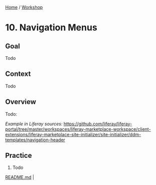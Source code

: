 [Home](../../../README.md) / [Workshop](../README.md) 

# 10. Navigation Menus

## Goal 

Todo

## Context

Todo

## Overview

Todo:

_Example in Liferay sources:_ https://github.com/liferay/liferay-portal/tree/master/workspaces/liferay-marketplace-workspace/client-extensions/liferay-marketplace-site-initializer/site-initializer/ddm-templates/navigation-header

## Practice

1. Todo

[README.md](../10-widget-templates/README.md) | 